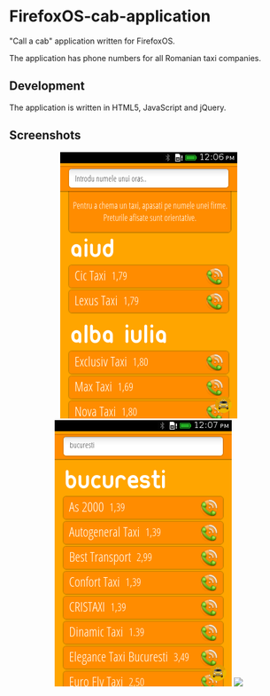 FirefoxOS-cab-application
=========================

"Call a cab" application written for FirefoxOS.

The application has phone numbers for all Romanian taxi companies.

Development
-----------

The application is written in HTML5, JavaScript and jQuery.

Screenshots
-----------

<div align="center">
	<img src="screenshots/screenshot.png"/>
	<span></span>
	<img src="screenshots/screenshot1.png" />
	<span></span>
	<img src="screenshots/screenshot2.png" />
</div>
